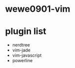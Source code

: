 wewe0901-vim
============


plugin list
============

* nerdtree
* vim-jade
* vim-javascript
* powerline


